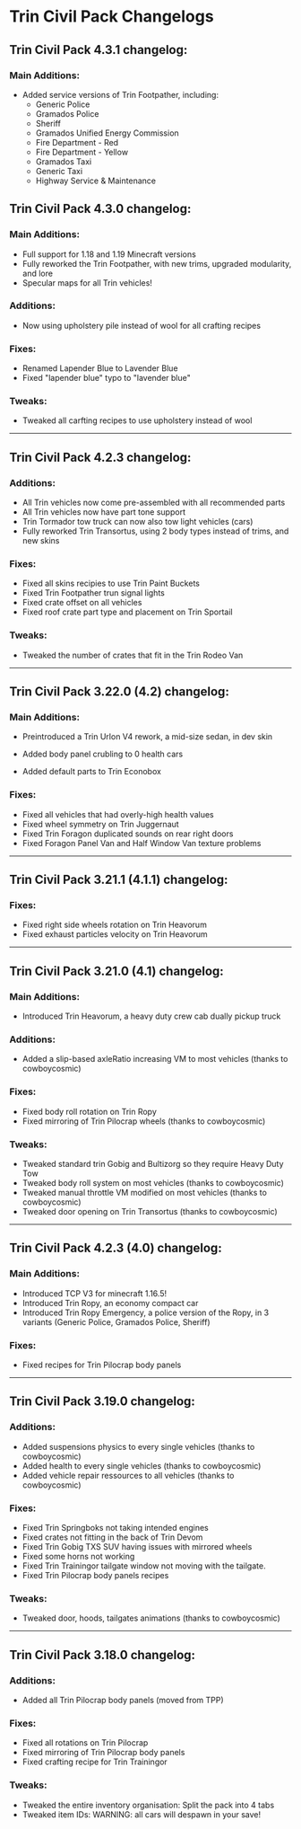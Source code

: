# Trin Civil Pack Changelogs

## Trin Civil Pack 4.3.1 changelog:

### Main Additions:
- Added service versions of Trin Footpather, including:
  - Generic Police
  - Gramados Police
  - Sheriff
  - Gramados Unified Energy Commission
  - Fire Department - Red
  - Fire Department - Yellow
  - Gramados Taxi
  - Generic Taxi
  - Highway Service & Maintenance

## Trin Civil Pack 4.3.0 changelog:

### Main Additions:
- Full support for 1.18 and 1.19 Minecraft versions
- Fully reworked the Trin Footpather, with new trims, upgraded modularity, and lore
- Specular maps for all Trin vehicles!

### Additions:
- Now using upholstery pile instead of wool for all crafting recipes

### Fixes:
- Renamed Lapender Blue to Lavender Blue
- Fixed "lapender blue" typo to "lavender blue"

### Tweaks:
- Tweaked all carfting recipes to use upholstery instead of wool

---

## Trin Civil Pack 4.2.3 changelog:

### Additions:

- All Trin vehicles now come pre-assembled with all recommended parts
- All Trin vehicles now have part tone support
- Trin Tormador tow truck can now also tow light vehicles (cars)
- Fully reworked Trin Transortus, using 2 body types instead of trims, and new skins

### Fixes:

- Fixed all skins recipies to use Trin Paint Buckets 
- Fixed Trin Footpather trun signal lights
- Fixed crate offset on all vehicles
- Fixed roof crate part type and placement on Trin Sportail

### Tweaks:

- Tweaked the number of crates that fit in the Trin Rodeo Van

---

## Trin Civil Pack 3.22.0 (4.2) changelog:

### Main Additions:

- Preintroduced a Trin Urlon V4 rework, a mid-size sedan, in dev skin

- Added body panel crubling to 0 health cars
- Added default parts to Trin Econobox

### Fixes:

- Fixed all vehicles that had overly-high health values
- Fixed wheel symmetry on Trin Juggernaut
- Fixed Trin Foragon duplicated sounds on rear right doors
- Fixed Foragon Panel Van and Half Window Van texture problems

---

## Trin Civil Pack 3.21.1 (4.1.1) changelog:

### Fixes:

- Fixed right side wheels rotation on Trin Heavorum
- Fixed exhaust particles velocity on Trin Heavorum

---


## Trin Civil Pack 3.21.0 (4.1) changelog:

### Main Additions:

- Introduced Trin Heavorum, a heavy duty crew cab dually pickup truck

### Additions:

- Added a slip-based axleRatio increasing VM to most vehicles (thanks to cowboycosmic)

### Fixes:

- Fixed body roll rotation on Trin Ropy
- Fixed mirroring of Trin Pilocrap wheels (thanks to cowboycosmic)

### Tweaks:

- Tweaked standard trin Gobig and Bultizorg so they require Heavy Duty Tow
- Tweaked body roll system on most vehicles (thanks to cowboycosmic)
- Tweaked manual throttle VM modified on most vehicles (thanks to cowboycosmic)
- Tweaked door opening on Trin Transortus (thanks to cowboycosmic)

---

## Trin Civil Pack 4.2.3 (4.0) changelog:

### Main Additions:

- Introduced TCP V3 for minecraft 1.16.5!
- Introduced Trin Ropy, an economy compact car
- Introduced Trin Ropy Emergency, a police version of the Ropy, in 3 variants (Generic Police, Gramados Police, Sheriff)

### Fixes:

- Fixed recipes for Trin Pilocrap body panels

---

## Trin Civil Pack 3.19.0 changelog:

### Additions:

- Added suspensions physics to every single vehicles (thanks to cowboycosmic)
- Added health to every single vehicles (thanks to cowboycosmic)
- Added vehicle repair ressources to all vehicles (thanks to cowboycosmic)

### Fixes:

- Fixed Trin Springboks not taking intended engines
- Fixed crates not fitting in the back of Trin Devom
- Fixed Trin Gobig TXS SUV having issues with mirrored wheels
- Fixed some horns not working
- Fixed Trin Trainingor tailgate window not moving with the tailgate.
- Fixed Trin Pilocrap body panels recipes

### Tweaks:

- Tweaked door, hoods, tailgates animations (thanks to cowboycosmic)

---

## Trin Civil Pack 3.18.0 changelog:

### Additions:

- Added all Trin Pilocrap body panels (moved from TPP)

### Fixes:

- Fixed all rotations on Trin Pilocrap
- Fixed mirroring of Trin Pilocrap body panels
- Fixed crafting recipe for Trin Trainingor

### Tweaks:

- Tweaked the entire inventory organisation: Split the pack into 4 tabs
- Tweaked item IDs: WARNING: all cars will despawn in your save!